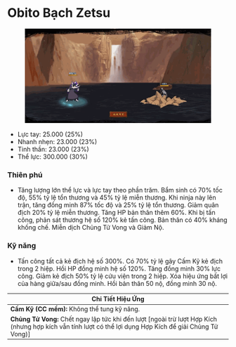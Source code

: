 # Obito Bạch Zetsu

<figure><img src="../../.gitbook/assets/Furious_Obito_S.Atk_.gif" alt=""><figcaption></figcaption></figure>

* Lực tay: 25.000 (25%)
* Nhanh nhẹn: 23.000 (23%)
* Tinh thần: 23.000 (23%)
* Thể lực: 300.000 (30%)

### Thiên phú

* Tăng lượng lớn thể lực và lực tay theo phần trăm. Bẩm sinh có 70% tốc độ, 55% tỷ lệ tổn thương và 45% tỷ lệ miễn thương. Khi ninja này lên trận, tăng đồng minh 87% tốc độ và 25% tỷ lệ tổn thương. Giảm quân địch 20% tỷ lệ miễn thương. Tăng HP bản thân thêm 60%. Khi bị tấn công, phản sát thương hệ số 120% kẻ tấn công. Bản thân có 40% kháng khống chế. Miễn dịch Chủng Tử Vong và Giảm Nộ.

### Kỹ năng

* Tấn công tất cả kẻ địch hệ số 300%. Có 70% tỷ lệ gây Cấm Kỹ kẻ địch trong 2 hiệp. Hồi HP đồng minh hệ số 120%. Tăng đồng minh 30% lực công. Giảm kẻ địch 50% tỷ lệ cứu viện trong 2 hiệp. Xóa hiệu ứng bất lợi của hàng giữa/sau đồng minh. Hồi bản thân 50 nộ, đồng minh 30 nộ.

| Chi Tiết Hiệu Ứng                                                                                                                                          |
| ---------------------------------------------------------------------------------------------------------------------------------------------------------- |
| **Cấm Kỹ (CC mềm):** Không thể tung kỹ năng.                                                                                                               |
| **Chủng Tử Vong:** Chết ngay lập tức khi đến lượt \[ngoài trừ lượt Hợp Kích (nhưng hợp kích vẫn tính lượt có thể lợi dụng Hợp Kích để giải Chủng Tử Vong)] |
